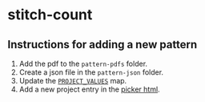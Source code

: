 # stitch-count


## Instructions for adding a new pattern
1. Add the pdf to the `pattern-pdfs` folder.
1. Create a json file in the `pattern-json` folder.
1. Update the [`PROJECT_VALUES`](https://github.com/esr2/stitch-count/blob/cc922afedf94bce3fcb8f43da0efe56c4dfb1e26/init.ts#L11) map.
1. Add a new project entry in the [picker html](https://github.com/esr2/stitch-count/blob/cc922afedf94bce3fcb8f43da0efe56c4dfb1e26/index.html#L113-L115).
